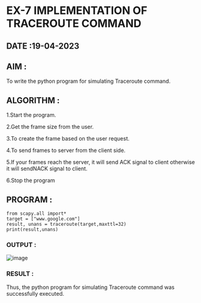 # EX-7 IMPLEMENTATION OF TRACEROUTE COMMAND

## DATE :19-04-2023
## AIM :
To write the python program for simulating Traceroute command.

## ALGORITHM :
1.Start the program.

2.Get the frame size from the user.

3.To create the frame based on the user request.

4.To send frames to server from the client side.

5.If your frames reach the server, it will send ACK signal to client otherwise it will sendNACK signal to client.

6.Stop the program

## PROGRAM :
```
from scapy.all import*
target = ["www.google.com"]
result, unans = traceroute(target,maxttl=32)
print(result,unans)
``` 
### OUTPUT :
![image](https://github.com/VinithaNaidu/EX-7/assets/121166004/107b77a0-44f8-4ff6-99a4-31fa9d43c9eb)


### RESULT :
Thus, the python program for simulating Traceroute command was successfully executed.
